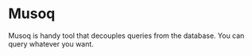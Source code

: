 # Musoq
Musoq is handy tool that decouples queries from the database. You can query whatever you want.

